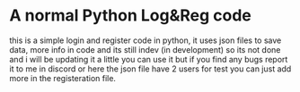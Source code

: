 # A normal Python Log&Reg code
this is a simple login and register code in python, it uses json files to save data, more info in code
and its still indev (in development) so its not done and i will be updating it a little
you can use it but if you find any bugs report it to me in discord or here
the json file have 2 users for test you can just add more in the registeration file.
